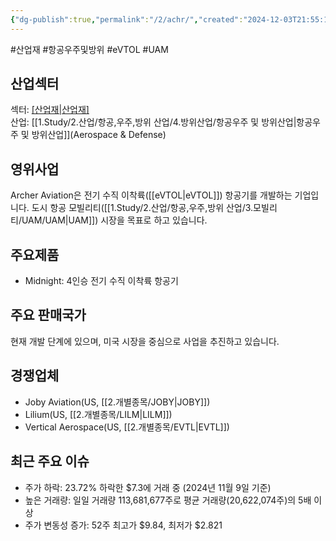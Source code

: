 ```yaml
---
{"dg-publish":true,"permalink":"/2/achr/","created":"2024-12-03T21:55:10.188+09:00","updated":"2025-06-03T20:05:57.372+09:00"}
---
```


#산업재 #항공우주및방위 #eVTOL #UAM

## 산업섹터

섹터: [[산업재\|산업재]](Industrials)  
산업: [[1.Study/2.산업/항공,우주,방위 산업/4.방위산업/항공우주 및 방위산업\|항공우주 및 방위산업]](Aerospace & Defense)

## 영위사업

Archer Aviation은 전기 수직 이착륙([[eVTOL\|eVTOL]]) 항공기를 개발하는 기업입니다. 도시 항공 모빌리티([[1.Study/2.산업/항공,우주,방위 산업/3.모빌리티/UAM/UAM\|UAM]]) 시장을 목표로 하고 있습니다.

## 주요제품

- Midnight: 4인승 전기 수직 이착륙 항공기

## 주요 판매국가

현재 개발 단계에 있으며, 미국 시장을 중심으로 사업을 추진하고 있습니다.

## 경쟁업체

- Joby Aviation(US, [[2.개별종목/JOBY\|JOBY]])
- Lilium(US, [[2.개별종목/LILM\|LILM]])
- Vertical Aerospace(US, [[2.개별종목/EVTL\|EVTL]])

## 최근 주요 이슈

- 주가 하락: 23.72% 하락한 $7.3에 거래 중 (2024년 11월 9일 기준)
- 높은 거래량: 일일 거래량 113,681,677주로 평균 거래량(20,622,074주)의 5배 이상
- 주가 변동성 증가: 52주 최고가 $9.84, 최저가 $2.821